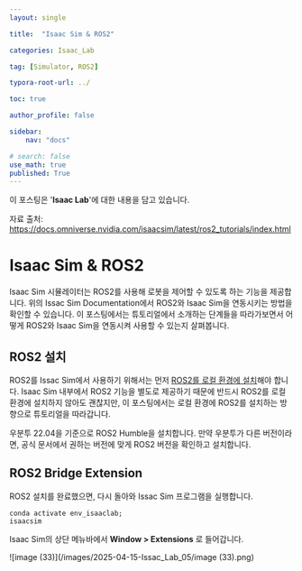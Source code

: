 ```yaml
---
layout: single

title:  "Isaac Sim & ROS2"

categories: Isaac_Lab

tag: [Simulator, ROS2]

typora-root-url: ../

toc: true

author_profile: false

sidebar:
    nav: "docs"

# search: false
use_math: true
published: True
---
```






이 포스팅은 '**Isaac Lab**'에 대한 내용을 담고 있습니다.



자료 출처: <https://docs.omniverse.nvidia.com/isaacsim/latest/ros2_tutorials/index.html>









# Isaac Sim & ROS2

Isaac Sim 시뮬레이터는 ROS2를 사용해 로봇을 제어할 수 있도록 하는 기능을 제공합니다. 위의 Issac Sim Documentation에서 ROS2와 Isaac Sim을 연동시키는 방법을 확인할 수 있습니다. 이 포스팅에서는 튜토리얼에서 소개하는 단계들을 따라가보면서 어떻게 ROS2와 Isaac Sim을 연동시켜 사용할 수 있는지 살펴봅니다.







## ROS2 설치

ROS2를 Issac Sim에서 사용하기 위해서는 먼저 [ROS2를 로컬 환경에 설치](https://lsm107.github.io/ros2/ROS_01/)해야 합니다. Isaac Sim 내부에서 ROS2 기능을 별도로 제공하기 때문에 반드시 ROS2를 로컬 환경에 설치하지 않아도 괜찮지만, 이 포스팅에서는 로컬 환경에 ROS2를 설치하는 방향으로 튜토리얼을 따라갑니다.

우분투 22.04을 기준으로 ROS2 Humble을 설치합니다. 만약 우분투가 다른 버전이라면, 공식 문서에서 권하는 버전에 맞게 ROS2 버전을 확인하고 설치합니다.







## ROS2 Bridge Extension

ROS2 설치를 완료했으면, 다시 돌아와 Issac Sim 프로그램을 실행합니다.



```
conda activate env_isaaclab;
isaacsim
```



Isaac Sim의 상단 메뉴바에서 **Window > Extensions** 로 들어갑니다.

![image (33)](/images/2025-04-15-Issac_Lab_05/image (33).png)





























